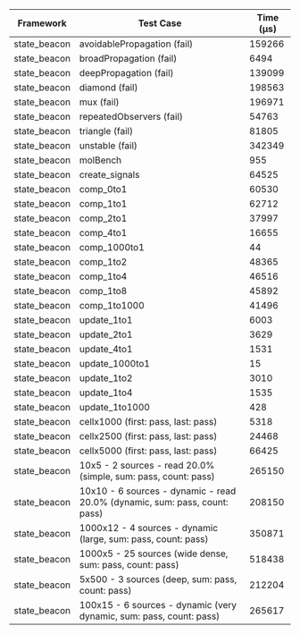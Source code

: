 | Framework | Test Case | Time (μs) |
| --- | --- | --- |
| state_beacon | avoidablePropagation (fail) | 159266 |
| state_beacon | broadPropagation (fail) | 6494 |
| state_beacon | deepPropagation (fail) | 139099 |
| state_beacon | diamond (fail) | 198563 |
| state_beacon | mux (fail) | 196971 |
| state_beacon | repeatedObservers (fail) | 54763 |
| state_beacon | triangle (fail) | 81805 |
| state_beacon | unstable (fail) | 342349 |
| state_beacon | molBench | 955 |
| state_beacon | create_signals | 64525 |
| state_beacon | comp_0to1 | 60530 |
| state_beacon | comp_1to1 | 62712 |
| state_beacon | comp_2to1 | 37997 |
| state_beacon | comp_4to1 | 16655 |
| state_beacon | comp_1000to1 | 44 |
| state_beacon | comp_1to2 | 48365 |
| state_beacon | comp_1to4 | 46516 |
| state_beacon | comp_1to8 | 45892 |
| state_beacon | comp_1to1000 | 41496 |
| state_beacon | update_1to1 | 6003 |
| state_beacon | update_2to1 | 3629 |
| state_beacon | update_4to1 | 1531 |
| state_beacon | update_1000to1 | 15 |
| state_beacon | update_1to2 | 3010 |
| state_beacon | update_1to4 | 1535 |
| state_beacon | update_1to1000 | 428 |
| state_beacon | cellx1000 (first: pass, last: pass) | 5318 |
| state_beacon | cellx2500 (first: pass, last: pass) | 24468 |
| state_beacon | cellx5000 (first: pass, last: pass) | 66425 |
| state_beacon | 10x5 - 2 sources - read 20.0% (simple, sum: pass, count: pass) | 265150 |
| state_beacon | 10x10 - 6 sources - dynamic - read 20.0% (dynamic, sum: pass, count: pass) | 208150 |
| state_beacon | 1000x12 - 4 sources - dynamic (large, sum: pass, count: pass) | 350871 |
| state_beacon | 1000x5 - 25 sources (wide dense, sum: pass, count: pass) | 518438 |
| state_beacon | 5x500 - 3 sources (deep, sum: pass, count: pass) | 212204 |
| state_beacon | 100x15 - 6 sources - dynamic (very dynamic, sum: pass, count: pass) | 265617 |
